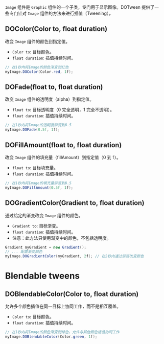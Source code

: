 `Image` 组件是 `Graphic` 组件的一个子类，专门用于显示图像。DOTween 提供了一些专门针对 `Image` 组件的方法来进行插值（Tweening）。
## DOColor(Color to, float duration)
改变 `Image` 组件的颜色到指定值。
- `Color to`: 目标颜色。
- `float duration`: 插值持续时间。
```csharp
// 在1秒内将Image的颜色渐变到红色
myImage.DOColor(Color.red, 1f);
```

## DOFade(float to, float duration)
改变 `Image` 组件的透明度（alpha）到指定值。
- `float to`: 目标透明度（0 完全透明，1 完全不透明）。
- `float duration`: 插值持续时间。
```csharp
// 在1秒内将Image的透明度渐变到0.5
myImage.DOFade(0.5f, 1f);
```

## DOFillAmount(float to, float duration)
改变 `Image` 组件的填充量（fillAmount）到指定值（0 到 1）。
- `float to`: 目标填充量。
- `float duration`: 插值持续时间。
```csharp
// 在1秒内将Image的填充量渐变到0.5
myImage.DOFillAmount(0.5f, 1f);
```

## DOGradientColor(Gradient to, float duration)
通过给定的渐变改变 `Image` 组件的颜色。
- `Gradient to`: 目标渐变。
- `float duration`: 插值持续时间。
- 注意：此方法只使用渐变中的颜色，不包括透明度。
```csharp
Gradient myGradient = new Gradient();
// ... 配置渐变颜色
myImage.DOGradientColor(myGradient, 2f); // 在2秒内通过渐变改变颜色
```

# Blendable tweens
## DOBlendableColor(Color to, float duration)
允许多个颜色插值在同一目标上协同工作，而不是相互覆盖。
- `Color to`: 目标颜色。
- `float duration`: 插值持续时间。
```csharp
// 在1秒内将Image的颜色渐变到绿色，允许与其他颜色插值协同工作
myImage.DOBlendableColor(Color.green, 1f);
```